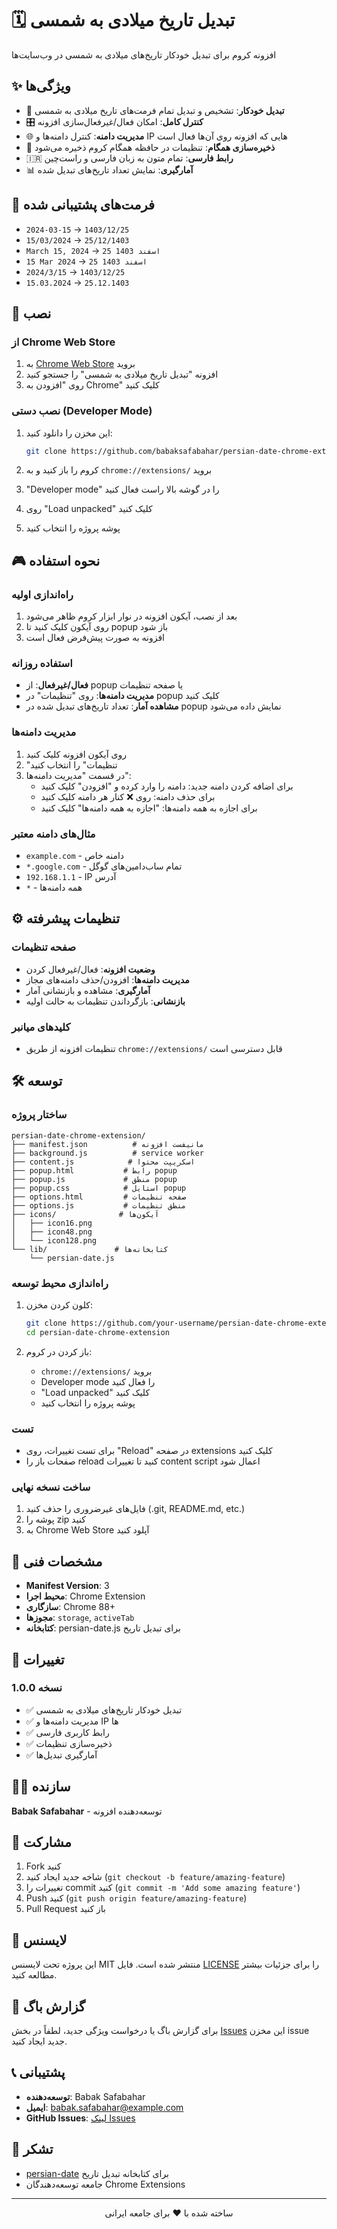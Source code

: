 # 🗓️ تبدیل تاریخ میلادی به شمسی

افزونه کروم برای تبدیل خودکار تاریخ‌های میلادی به شمسی در وب‌سایت‌ها

## ✨ ویژگی‌ها

- 🔄 **تبدیل خودکار**: تشخیص و تبدیل تمام فرمت‌های تاریخ میلادی به شمسی
- 🎛️ **کنترل کامل**: امکان فعال/غیرفعال‌سازی افزونه
- 🌐 **مدیریت دامنه**: کنترل دامنه‌ها و IP هایی که افزونه روی آن‌ها فعال است
- 💾 **ذخیره‌سازی همگام**: تنظیمات در حافظه همگام کروم ذخیره می‌شود
- 🇮🇷 **رابط فارسی**: تمام متون به زبان فارسی و راست‌چین
- 📊 **آمارگیری**: نمایش تعداد تاریخ‌های تبدیل شده

## 🎯 فرمت‌های پشتیبانی شده

- `2024-03-15` → `1403/12/25`
- `15/03/2024` → `25/12/1403`
- `March 15, 2024` → `25 اسفند 1403`
- `15 Mar 2024` → `25 اسفند 1403`
- `2024/3/15` → `1403/12/25`
- `15.03.2024` → `25.12.1403`

## 🚀 نصب

### از Chrome Web Store
1. به [Chrome Web Store](chrome://extensions/) بروید
2. افزونه "تبدیل تاریخ میلادی به شمسی" را جستجو کنید
3. روی "افزودن به Chrome" کلیک کنید

### نصب دستی (Developer Mode)
1. این مخزن را دانلود کنید:
   ```bash
   git clone https://github.com/babaksafabahar/persian-date-chrome-extension.git
   ```

2. کروم را باز کنید و به `chrome://extensions/` بروید

3. "Developer mode" را در گوشه بالا راست فعال کنید

4. روی "Load unpacked" کلیک کنید

5. پوشه پروژه را انتخاب کنید

## 🎮 نحوه استفاده

### راه‌اندازی اولیه
1. بعد از نصب، آیکون افزونه در نوار ابزار کروم ظاهر می‌شود
2. روی آیکون کلیک کنید تا popup باز شود
3. افزونه به صورت پیش‌فرض فعال است

### استفاده روزانه
- **فعال/غیرفعال**: از popup یا صفحه تنظیمات
- **مدیریت دامنه‌ها**: روی "تنظیمات" در popup کلیک کنید
- **مشاهده آمار**: تعداد تاریخ‌های تبدیل شده در popup نمایش داده می‌شود

### مدیریت دامنه‌ها
1. روی آیکون افزونه کلیک کنید
2. "تنظیمات" را انتخاب کنید
3. در قسمت "مدیریت دامنه‌ها":
   - برای اضافه کردن دامنه جدید: دامنه را وارد کرده و "افزودن" کلیک کنید
   - برای حذف دامنه: روی ❌ کنار هر دامنه کلیک کنید
   - برای اجازه به همه دامنه‌ها: "اجازه به همه دامنه‌ها" کلیک کنید

### مثال‌های دامنه معتبر
- `example.com` - دامنه خاص
- `*.google.com` - تمام ساب‌دامین‌های گوگل
- `192.168.1.1` - IP آدرس
- `*` - همه دامنه‌ها

## ⚙️ تنظیمات پیشرفته

### صفحه تنظیمات
- **وضعیت افزونه**: فعال/غیرفعال کردن
- **مدیریت دامنه‌ها**: افزودن/حذف دامنه‌های مجاز
- **آمارگیری**: مشاهده و بازنشانی آمار
- **بازنشانی**: بازگرداندن تنظیمات به حالت اولیه

### کلیدهای میانبر
- تنظیمات افزونه از طریق `chrome://extensions/` قابل دسترسی است

## 🛠️ توسعه

### ساختار پروژه
```
persian-date-chrome-extension/
├── manifest.json          # مانیفست افزونه
├── background.js          # service worker
├── content.js            # اسکریپت محتوا
├── popup.html           # رابط popup
├── popup.js             # منطق popup
├── popup.css            # استایل popup
├── options.html         # صفحه تنظیمات
├── options.js           # منطق تنظیمات
├── icons/              # آیکون‌ها
│   ├── icon16.png
│   ├── icon48.png
│   └── icon128.png
└── lib/               # کتابخانه‌ها
    └── persian-date.js
```

### راه‌اندازی محیط توسعه
1. کلون کردن مخزن:
   ```bash
   git clone https://github.com/your-username/persian-date-chrome-extension.git
   cd persian-date-chrome-extension
   ```

2. باز کردن در کروم:
   - `chrome://extensions/` بروید
   - Developer mode را فعال کنید
   - "Load unpacked" کلیک کنید
   - پوشه پروژه را انتخاب کنید

### تست
- برای تست تغییرات، روی "Reload" در صفحه extensions کلیک کنید
- صفحات باز را reload کنید تا تغییرات content script اعمال شود

### ساخت نسخه نهایی
1. فایل‌های غیرضروری را حذف کنید (.git, README.md, etc.)
2. پوشه را zip کنید
3. به Chrome Web Store آپلود کنید

## 🔧 مشخصات فنی

- **Manifest Version**: 3
- **محیط اجرا**: Chrome Extension
- **سازگاری**: Chrome 88+
- **مجوزها**: `storage`, `activeTab`
- **کتابخانه**: persian-date.js برای تبدیل تاریخ

## 📝 تغییرات

### نسخه 1.0.0
- ✅ تبدیل خودکار تاریخ‌های میلادی به شمسی
- ✅ مدیریت دامنه‌ها و IP ها
- ✅ رابط کاربری فارسی
- ✅ ذخیره‌سازی تنظیمات
- ✅ آمارگیری تبدیل‌ها

## 👨‍💻 سازنده

**Babak Safabahar** - توسعه‌دهنده افزونه

## 🤝 مشارکت

1. Fork کنید
2. شاخه جدید ایجاد کنید (`git checkout -b feature/amazing-feature`)
3. تغییرات را commit کنید (`git commit -m 'Add some amazing feature'`)
4. Push کنید (`git push origin feature/amazing-feature`)
5. Pull Request باز کنید

## 📄 لایسنس

این پروژه تحت لایسنس MIT منتشر شده است. فایل [LICENSE](LICENSE) را برای جزئیات بیشتر مطالعه کنید.

## 🐛 گزارش باگ

برای گزارش باگ یا درخواست ویژگی جدید، لطفاً در بخش [Issues](https://github.com/babaksafabahar/persian-date-chrome-extension/issues) این مخزن issue جدید ایجاد کنید.

## 📞 پشتیبانی

- **توسعه‌دهنده**: Babak Safabahar
- **ایمیل**: babak.safabahar@example.com
- **GitHub Issues**: [لینک Issues](https://github.com/babaksafabahar/persian-date-chrome-extension/issues)

## 🙏 تشکر

- [persian-date](https://github.com/babakhani/PersianDate) برای کتابخانه تبدیل تاریخ
- جامعه توسعه‌دهندگان Chrome Extensions

---

<div align="center">
  ساخته شده با ❤️ برای جامعه ایرانی
</div>
